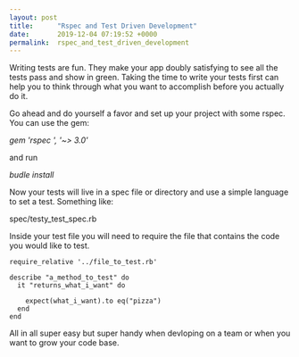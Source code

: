 ```yaml
---
layout: post
title:      "Rspec and Test Driven Development"
date:       2019-12-04 07:19:52 +0000
permalink:  rspec_and_test_driven_development
---
```



Writing tests are fun. They make your app doubly satisfying to see all the tests pass and show in green.
Taking the time to write your tests first can help you to think through what you want to accomplish before you actually do it.

Go ahead and do yourself a favor and set up your project with some rspec. You can use the gem:


*gem 'rspec ',  '~> 3.0'*

and run

*budle install*


Now your tests will live in a spec file or directory and use a simple language to set a test. Something like:

spec/testy_test_spec.rb


Inside your test file you will need to require the file that contains the code you would like to test.

```
require_relative '../file_to_test.rb'

describe "a_method_to_test" do
  it "returns_what_i_want" do

    expect(what_i_want).to eq("pizza")
  end
end
```


All in all super easy but super handy when devloping on a team or when you want to grow your code base.







